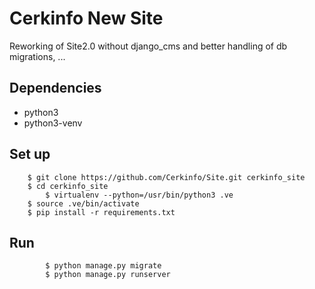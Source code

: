 # Cerkinfo New Site

Reworking of Site2.0 without django_cms and better handling of db migrations, ...

## Dependencies
- python3
- python3-venv

## Set up
```
	$ git clone https://github.com/Cerkinfo/Site.git cerkinfo_site
	$ cd cerkinfo_site
        $ virtualenv --python=/usr/bin/python3 .ve
	$ source .ve/bin/activate
	$ pip install -r requirements.txt
```
## Run
```
        $ python manage.py migrate
        $ python manage.py runserver
```
